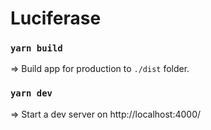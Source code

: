 # Luciferase

### `yarn build`
=> Build app for production to `./dist` folder.

### `yarn dev`
=> Start a dev server on http://localhost:4000/
